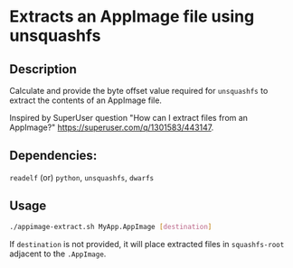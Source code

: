 # Extracts an AppImage file using unsquashfs

## Description

Calculate and provide the byte offset value required for `unsquashfs` to extract the contents of an AppImage file.

Inspired by SuperUser question "How can I extract files from an AppImage?" https://superuser.com/q/1301583/443147.

## Dependencies:
`readelf` (or) `python`, `unsquashfs`, `dwarfs`

## Usage
```bash
./appimage-extract.sh MyApp.AppImage [destination]
```
If `destination` is not provided, it will place extracted files in `squashfs-root` adjacent to the `.AppImage`.
